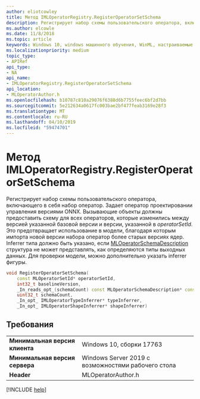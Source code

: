 ```yaml
---
author: eliotcowley
title: Метод IMLOperatorRegistry.RegisterOperatorSetSchema
description: Регистрирует набор схемы пользовательского оператора, включающего в себя набор оператор.
ms.author: elcowle
ms.date: 11/8/2018
ms.topic: article
keywords: Windows 10, windows машинного обучения, WinML, настраиваемые операторы, RegisterOperatorSetSchema
ms.localizationpriority: medium
topic_type:
- APIRef
api_type:
- NA
api_name:
- IMLOperatorRegistry.RegisterOperatorSetSchema
api_location:
- MLOperatorAuthor.h
ms.openlocfilehash: b10787c810a29076f6388d6b7755feec6bf2d7bb
ms.sourcegitcommit: 5e212634a0617fc003bae2bf477feab3169e28f3
ms.translationtype: MT
ms.contentlocale: ru-RU
ms.lasthandoff: 04/10/2019
ms.locfileid: "59474701"
---
```

# <a name="imloperatorregistryregisteroperatorsetschema-method"></a>Метод IMLOperatorRegistry.RegisterOperatorSetSchema

Регистрирует набор схемы пользовательского оператора, включающего в себя набор оператор. Задает оператор проектировании управления версиями ONNX. Вызывающие объекты должны предоставить схему для всех операторов, которые изменились между версией указанной базовой версии и версии, указанной в *operatorSetId*. Это предотвращает использование в модели, благодаря которым импорта новой версии набора оператор более старых версиях ядер. Inferrer типа должно быть указано, если [MLOperatorSchemaDescription](MLOperatorSchemaDescription.md) структура не может представлять, как определяются типы выходных данных. Для проверки модели, можно дополнительно указать inferrer фигуры.

```cpp
void RegisterOperatorSetSchema(
    const MLOperatorSetId* operatorSetId,
    int32_t baselineVersion,
    _In_reads_opt_(schemaCount) const MLOperatorSchemaDescription* const* schema,
    uint32_t schemaCount,
    _In_opt_ IMLOperatorTypeInferrer* typeInferrer,
    _In_opt_ IMLOperatorShapeInferrer* shapeInferrer)
```

## <a name="requirements"></a>Требования

| | |
|-|-|
| **Минимальная версия клиента** | Windows 10, сборки 17763 |
| **Минимальная версия сервера** | Windows Server 2019 с возможностями рабочего стола |
| **Header** | MLOperatorAuthor.h |

[!INCLUDE [help](../includes/get-help.md)]
